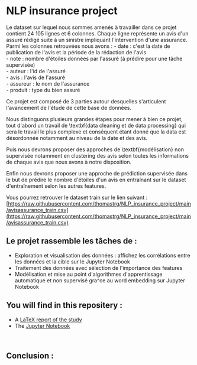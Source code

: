# NLP insurance project

Le dataset sur lequel nous sommes amenés à travailler dans ce projet contient 24 105 lignes et 6 colonnes. Chaque ligne représente un avis d'un assuré rédigé suite à un sinistre impliquant l'intervention d'une assurance. Parmi les colonnes retrouvées nous avons :
    - date : c'est la date de publication de l'avis et la période de la rédaction de l'avis  
    - note : nombre d'étoiles données par l'assuré (à prédire pour une tâche supervisée)  
    - auteur : l'id de l'assuré  
    - avis : l'avis de l'assuré  
    - assureur : le nom de l'assurance  
    - produit : type du bien assuré  


Ce projet est composé de 3 parties autour desquelles s'articulent l'avancement de l'étude de cette base de données.

Nous distinguons plusieurs grandes étapes pour mener à bien ce projet, tout d'abord un travail de \textbf{data cleaning et de data  processing} qui sera le travail le plus complexe et conséquent étant donné que la data est désordonnée notamment au niveau de la date et des avis. 

Puis nous devrons proposer des approches de \textbf{modélisation} non supervisée notamment en clustering des avis selon toutes les informations de chaque avis que nous avons à notre disposition. 

Enfin nous devrons proposer une approche de prédiction supervisée dans le but de prédire le nombre d'étoiles d'un avis en entraînant sur le dataset d'entraînement selon les autres features. 


Vous pourrez retrouver le dataset train sur le lien suivant : [https://raw.githubusercontent.com/thomastrg/NLP_insurance_project/main/avisassurance_train.csv](https://raw.githubusercontent.com/thomastrg/NLP_insurance_project/main/avisassurance_train.csv)
<br>


## Le projet rassemble les tâches de :  
* Exploration et visualisation des données : affichez les corrélations entre les données et la cible sur le Jupyter Notebook
* Traitement des données avec sélection de l'importance des features
* Modélisation et mise au point d'algorithmes d'apprentissage automatique et non supervisé gra^ce au word embedding sur Jupyter Notebook
 
## You will find in this repositery :   
* A [LaTeX report of the study]()
* The [Jupyter Notebook]()

<br> 

## Conclusion : 

